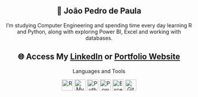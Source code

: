 <h2 align="center">👾 João Pedro de Paula</h2>

<p align="center">I’m studying Computer Engineering and spending time every day learning R and Python, along with exploring Power BI, Excel and working with databases.</p>

<h2 align="center">🌐 Access My <a href="https://www.linkedin.com/in/jo%C3%A3o-pedro-de-paula/" target="_blank">LinkedIn</a> or <a href="https://joao-pedro-dp.github.io/Site-Portfolio/" target="_blank">Portfolio Website</a></h2>

<p align="center">Languages and Tools</p>

<p align="center">
    <img alt="R" title="R" width="30px" src="https://cdn.jsdelivr.net/gh/devicons/devicon/icons/r/r-original.svg" />
    <img alt="MySQL" title="MySQL" width="30px" src="https://cdn.jsdelivr.net/gh/devicons/devicon/icons/mysql/mysql-original.svg" />
    <img alt="Python" title="Python" width="30px" src="https://cdn.jsdelivr.net/gh/devicons/devicon/icons/python/python-original.svg" />
    <img alt="Power BI" title="Power BI" width="30px" src="https://img.icons8.com/color/48/000000/power-bi.png" />
    <img alt="Excel" title="Excel" width="30px" src="https://img.icons8.com/color/48/000000/ms-excel.png" />
    <img alt="Git" title="Git" width="30px" src="https://cdn.jsdelivr.net/gh/devicons/devicon/icons/git/git-original.svg" />
</p>

